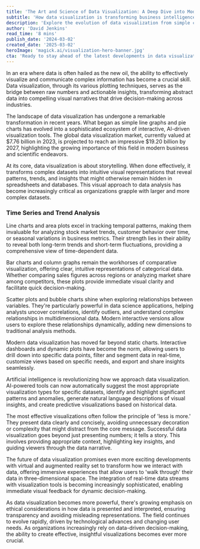 ```yaml
---
title: 'The Art and Science of Data Visualization: A Deep Dive into Modern Plotting Techniques'
subtitle: 'How data visualization is transforming business intelligence and decision making'
description: 'Explore the evolution of data visualization from simple charts to AI-driven tools in this comprehensive analysis. Learn how modern plotting techniques are transforming business intelligence and discover the latest trends shaping the future of data visualization.'
author: 'David Jenkins'
read_time: '8 mins'
publish_date: '2024-03-02'
created_date: '2025-03-02'
heroImage: 'magick.ai/visualization-hero-banner.jpg'
cta: 'Ready to stay ahead of the latest developments in data visualization? Follow us on LinkedIn for regular insights, expert analysis, and cutting-edge developments in the world of data science and visualization techniques.'
---
```


In an era where data is often hailed as the new oil, the ability to effectively visualize and communicate complex information has become a crucial skill. Data visualization, through its various plotting techniques, serves as the bridge between raw numbers and actionable insights, transforming abstract data into compelling visual narratives that drive decision-making across industries.

The landscape of data visualization has undergone a remarkable transformation in recent years. What began as simple line graphs and pie charts has evolved into a sophisticated ecosystem of interactive, AI-driven visualization tools. The global data visualization market, currently valued at $7.76 billion in 2023, is projected to reach an impressive $19.20 billion by 2027, highlighting the growing importance of this field in modern business and scientific endeavors.

At its core, data visualization is about storytelling. When done effectively, it transforms complex datasets into intuitive visual representations that reveal patterns, trends, and insights that might otherwise remain hidden in spreadsheets and databases. This visual approach to data analysis has become increasingly critical as organizations grapple with larger and more complex datasets.

### Time Series and Trend Analysis

Line charts and area plots excel in tracking temporal patterns, making them invaluable for analyzing stock market trends, customer behavior over time, or seasonal variations in business metrics. Their strength lies in their ability to reveal both long-term trends and short-term fluctuations, providing a comprehensive view of time-dependent data.

Bar charts and column graphs remain the workhorses of comparative visualization, offering clear, intuitive representations of categorical data. Whether comparing sales figures across regions or analyzing market share among competitors, these plots provide immediate visual clarity and facilitate quick decision-making.

Scatter plots and bubble charts shine when exploring relationships between variables. They're particularly powerful in data science applications, helping analysts uncover correlations, identify outliers, and understand complex relationships in multidimensional data. Modern interactive versions allow users to explore these relationships dynamically, adding new dimensions to traditional analysis methods.

Modern data visualization has moved far beyond static charts. Interactive dashboards and dynamic plots have become the norm, allowing users to drill down into specific data points, filter and segment data in real-time, customize views based on specific needs, and export and share insights seamlessly.

Artificial intelligence is revolutionizing how we approach data visualization. AI-powered tools can now automatically suggest the most appropriate visualization types for specific datasets, identify and highlight significant patterns and anomalies, generate natural language descriptions of visual insights, and create predictive visualizations based on historical data.

The most effective visualizations often follow the principle of 'less is more.' They present data clearly and concisely, avoiding unnecessary decoration or complexity that might distract from the core message. Successful data visualization goes beyond just presenting numbers; it tells a story. This involves providing appropriate context, highlighting key insights, and guiding viewers through the data narrative.

The future of data visualization promises even more exciting developments with virtual and augmented reality set to transform how we interact with data, offering immersive experiences that allow users to 'walk through' their data in three-dimensional space. The integration of real-time data streams with visualization tools is becoming increasingly sophisticated, enabling immediate visual feedback for dynamic decision-making.

As data visualization becomes more powerful, there's growing emphasis on ethical considerations in how data is presented and interpreted, ensuring transparency and avoiding misleading representations. The field continues to evolve rapidly, driven by technological advances and changing user needs. As organizations increasingly rely on data-driven decision-making, the ability to create effective, insightful visualizations becomes ever more crucial.